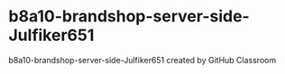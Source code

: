 # b8a10-brandshop-server-side-Julfiker651
b8a10-brandshop-server-side-Julfiker651 created by GitHub Classroom
